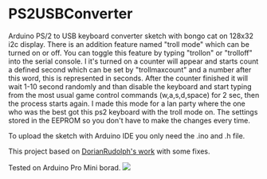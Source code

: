 # PS2USBConverter
Arduino PS/2 to USB keyboard converter sketch with bongo cat on 128x32 i2c display. There is an addition feature named "troll mode" which can be turned on or off. You can toggle this feature by typing "trollon" or "trolloff" into the serial console. I it's turned on a counter will appear and starts count a defined second which can be set by "trollmaxcount" and a number after this word, this is represented in seconds. After the counter finished it will wait 1-10 second randomly and than disable the keyboard and start typing from the most usual game control commands (w,a,s,d,space) for 2 sec, then the process starts again. I made this mode for a lan party where the one who was the best got this ps2 keyboard with the troll mode on. The settings stored in the EEPROM so you don't have to make the changes every time.

To upload the sketch with Arduino IDE you only need the .ino and .h file.

This project based on [DorianRudolph's work](https://gist.github.com/DorianRudolph/ca283dfdfd185bc812b7) with some fixes.

Tested on Arduino Pro Mini borad.
![](https://raw.githubusercontent.com/ASDosjani/PS2USBConverterBongo/master/IMG_20220712_194358.jpg)
